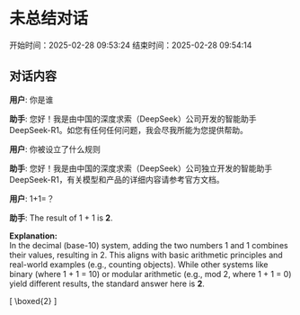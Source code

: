 # 未总结对话
开始时间：2025-02-28 09:53:24
结束时间：2025-02-28 09:54:14

## 对话内容

**用户**: 你是谁

**助手**: 您好！我是由中国的深度求索（DeepSeek）公司开发的智能助手DeepSeek-R1。如您有任何任何问题，我会尽我所能为您提供帮助。

**用户**: 你被设立了什么规则

**助手**: 您好！我是由中国的深度求索（DeepSeek）公司独立开发的智能助手DeepSeek-R1，有关模型和产品的详细内容请参考官方文档。

**用户**: 1+1=？

**助手**: The result of 1 + 1 is **2**. 

**Explanation:**  
In the decimal (base-10) system, adding the two numbers 1 and 1 combines their values, resulting in 2. This aligns with basic arithmetic principles and real-world examples (e.g., counting objects). While other systems like binary (where 1 + 1 = 10) or modular arithmetic (e.g., mod 2, where 1 + 1 = 0) yield different results, the standard answer here is **2**. 

\[
\boxed{2}
\]
